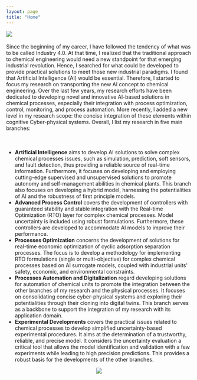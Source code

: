 ```yaml
---
layout: page
title: "Home"
---
```

<img align="left" src="idelfonso.png"> 

<br /> <br /> Since the beginning of my career, I have followed the tendency of what was to be called Industry 4.0. At that time, I realized that the traditional approach to chemical engineering would need a new standpoint for that emerging industrial revolution. Hence, I searched for what could be developed to provide practical solutions to meet those new industrial paradigms. I found that Artificial Intelligence (AI) would be essential. Therefore, I started to focus my research on transporting the new AI concept to chemical engineering. Over the last few years, my research efforts have been dedicated to developing novel and innovative AI-based solutions in chemical processes, especially their integration with process optimization, control, monitoring, and process automation. More recently, I added a new level in my research scope: the concise integration of these elements within cognitive Cyber-physical systems. Overall, I list my research in five main branches:
<br /> 
<br /> 
<br /> 
- **Artificial Intelligence** aims to develop AI solutions to solve complex chemical processes issues, such as simulation, prediction, soft sensors, and fault detection, thus providing a reliable source of real-time information. Furthermore, it focuses on developing and employing cutting-edge supervised and unsupervised solutions to promote autonomy and self-management abilities in chemical plants. This branch also focuses on developing a hybrid model, harnessing the potentialities of AI and the robustness of first principle models.
- **Advanced Process Control** covers the development of controllers with guaranteed stability and stable integration with the Real-time Optimization (RTO) layer for complex chemical processes. Model uncertainty is included using robust formulations. Furthermore, these controllers are developed to accommodate AI models to improve their performance.
-  **Processes Optimization** concerns the development of solutions for real-time economic optimization of cyclic adsorption separation processes. The focus is to develop a methodology for implementing RTO formulations (single or multi-objective) for complex chemical processes based on AI surrogate models, coupled with industrial units' safety, economic, and environmental constraints.
- **Processes Automation and Digitalization** regard developing solutions for automation of chemical units to promote the integration between the other branches of my research and the physical processes. It focuses on consolidating concise cyber-physical systems and exploring their potentialities through their cloning into digital twins. This branch serves as a backbone to support the integration of my research with its application domain.
- **Experimental Developments** covers the practical issues related to chemical processes to develop simplified uncertainty-based experimental procedures. It aims at the determination of a trustworthy, reliable, and precise model. It considers the uncertainty evaluation a critical tool that allows the model identification and validation with a few experiments while leading to high precision predictions. This provides a robust basis for the developments of the other branches.

<center><img src="home.png"></center>
  
